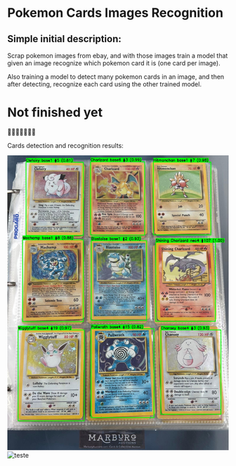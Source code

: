 # Pokemon Cards Images Recognition

## Simple initial description:

Scrap pokemon images from ebay, and with those images train a model that given an image recognize which pokemon card it is (one card per image).

Also training a model to detect many pokemon cards in an image, and then after detecting, recognize each card using the other trained model.

# Not finished yet
  🔨🚧🔨🚧🔨🚧🔨

  Cards detection and recognition results:

![teste](images/base_binder.jpg)  ![teste](images/output.jpg)
